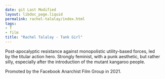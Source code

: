 ```yaml
---
date: git Last Modified
layout: libdoc_page.liquid
permalink: rachel-talalay/index.html
tags:
- T
- film
title: "Rachel Talalay - Tank Girl"
---
```


Post-apocalyptic resistance against monopolistic utility-based forces, led by the titular action hero. Strongly feminist, with a punk aesthetic, but rather silly, especially after the introduction of the mutant kangaroo people.

Promoted by the Facebook Anarchist Film Group in 2021.